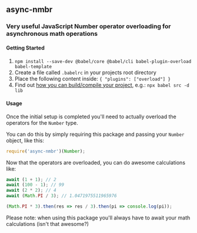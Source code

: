 ## async-nmbr

### Very useful JavaScript Number operator overloading for asynchronous math operations

#### Getting Started

1. `npm install --save-dev @babel/core @babel/cli babel-plugin-overload babel-template`
1. Create a file called `.babelrc` in your projects root directory
1. Place the following content inside: `{ "plugins": ["overload"] }`
1. Find out [how you can build/compile your project](https://babeljs.io/docs/en/babel-cli#usage), e.g.: `npx babel src -d lib`

#### Usage

Once the initial setup is completed you'll need to actually overload the operators for the `Number` type.

You can do this by simply requiring this package and passing your `Number` object, like this:

```javascript
require('async-nmbr')(Number);
```

Now that the operators are overloaded, you can do awesome calculations like:

```javascript
await (1 + 1); // 2
await (100 - 1); // 99
await (2 * 2); // 4
await (Math.PI / 3); // 1.0471975511965976

(Math.PI * 3).then(res => res / 3).then(pi => console.log(pi));
```

Please note: when using this package you'll always have to await your math calculations (isn't that awesome?)
